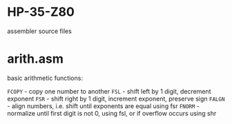 # HP-35-Z80
assembler source files

# arith.asm

basic arithmetic functions:

`FCOPY` - copy one number to another
`FSL` - shift left  by 1 digit, decrement exponent
`FSR` - shift right by 1 digit, increment exponent, preserve sign
`FALGN` - align numbers, i.e. shift until exponents are equal using fsr
`FNORM` - normalize until first digit is not 0, using fsl, or if overflow occurs using shr